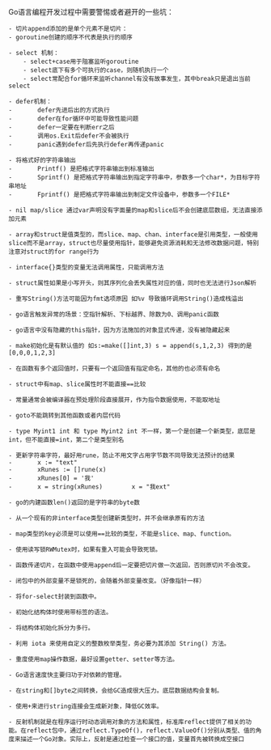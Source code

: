 Go语言编程开发过程中需要警惕或者避开的一些坑：

    - 切片append添加的是单个元素不是切片：
    - goroutine创建的顺序不代表是执行的顺序

    - select 机制：
        - select+case用于阻塞监听goroutine
        - select底下有多个可执行的case，则随机执行一个
        - select常配合for循环来监听channel有没有故事发生，其中break只是退出当前select

    - defer机制：
    -       defer先进后出的方式执行
    -       defer在for循环中可能导致性能问题
    -       defer一定要在判断err之后
    -       调用os.Exit后defer不会被执行
    -       panic遇到defer后先执行defer再传递panic

    - 将格式好的字符串输出
    -       Printf() 是把格式字符串输出到标准输出
    -       Sprintf() 是把格式字符串输出到指定字符串中，参数多一个char*，为目标字符串地址
    -       Fprintf() 是把格式字符串输出到制定文件设备中，参数多一个FILE*

    - nil map/slice 通过var声明没有字面量的map和slice后不会创建底层数组，无法直接添加元素 

    - array和struct是值类型的，而slice、map、chan、interface是引用类型，一般使用slice而不是array，struct也尽量使用指针，能够避免资源消耗和无法修改数据问题，特别注意对struct的for range行为

    - interface{}类型的变量无法调用属性，只能调用方法

    - struct属性如果是小写开头，则其序列化会丢失属性对应的值，同时也无法进行Json解析
    
    - 重写String()方法可能因为fmt选项原因 如%v 导致循环调用String()造成栈溢出

    - go语言触发异常的场景：空指针解析、下标越界、除数为0、调用panic函数

    - go语言中没有隐藏的this指针，因为方法施加的对象显式传递，没有被隐藏起来

    - make初始化是有默认值的 如s:=make([]int,3) s = append(s,1,2,3) 得到的是[0,0,0,1,2,3]

    - 在函数有多个返回值时，只要有一个返回值有指定命名，其他的也必须有命名

    - struct中有map、slice属性时不能直接==比较

    - 常量通常会被编译器在预处理阶段直接展开，作为指令数据使用，不能取地址

    - goto不能跳转到其他函数或者内层代码

    - type Myint1 int 和 type Myint2 int 不一样，第一个是创建一个新类型，底层是int，但不能直接=int，第二个是类型别名

    - 更新字符串字符，最好用rune，防止不用文字占用字节数不同导致无法预计的结果
    -       x := "text"
    -       xRunes := []rune(x)
    -       xRunes[0] = '我'
    -       x = string(xRunes)        x = "我ext"

    - go的内建函数len()返回的是字符串的byte数

    - 从一个现有的非interface类型创建新类型时，并不会继承原有的方法

    - map类型的key必须是可以使用==比较的类型，不能是slice、map、function。

    - 使用读写锁RWMutex时，如果有重入可能会导致死锁。

    - 函数传递切片，在函数中使用append后一定要把切片做一次返回，否则原切片不会改变。

    - 闭包中的外部变量不是锁死的，会随着外部变量改变。（好像指针一样）

    - 将for-select封装到函数中。

    - 初始化结构体时使用带标签的语法。

    - 将结构体初始化拆分为多行。

    - 利用 iota 来使用自定义的整数枚举类型，务必要为其添加 String() 方法。

    - 重度使用map操作数据，最好设置getter、setter等方法。

    - Go语言速度快主要归功于对依赖的管理。

    - 在string和[]byte之间转换，会给GC造成很大压力。底层数据结构会复制。
    
    - 使用+来进行string连接会生成新对象，降低GC效率。

    - 反射机制就是在程序运行时动态调用对象的方法和属性，标准库reflect提供了相关的功能。在reflect包中，通过reflect.TypeOf()，reflect.ValueOf()分别从类型、值的角度来描述一个Go对象。实际上，反射是通过检查一个接口的值，变量首先被转换成空接口